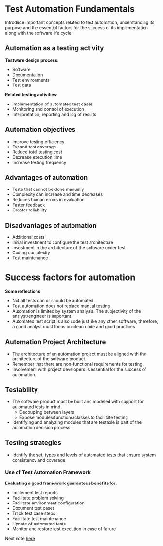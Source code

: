 # Test Automation Fundamentals

Introduce important concepts related to test automation, understanding its purpose and the essential factors for the success of its implementation along with the software life cycle.

## Automation as a testing activity

**Testware design process:**

- Software
- Documentation
- Test environments
- Test data

**Related testing activities:**

- Implementation of automated test cases
- Monitoring and control of execution
- Interpretation, reporting and log of results

## Automation objectives

- Improve testing efficiency
- Expand test coverage
- Reduce total testing cost
- Decrease execution time
- Increase testing frequency

## Advantages of automation

- Tests that cannot be done manually
- Complexity can increase and time decreases
- Reduces human errors in evaluation
- Faster feedback
- Greater reliability

## Disadvantages of automation

- Additional costs
- Initial investment to configure the test architecture
- Investment in the architecture of the software under test
- Coding complexity
- Test maintenance

# Success factors for automation

**Some reflections**

- Not all tests can or should be automated
- Test automation does not replace manual testing
- Automation is limited by system analysis. The subjectivity of the analyst/engineer is important
- Automated test script is also code just like any other software, therefore, a good analyst must focus on clean code and good practices

## Automation Project Architecture

- The architecture of an automation project must be aligned with the architecture of the software product.
- Remember that there are non-functional requirements for testing.
- Involvement with project developers is essential for the success of automation.

## Testability

- The software product must be built and modeled with support for automated tests in mind.
     - Decoupling between layers
     - Expose modules/functions/classes to facilitate testing
- Identifying and analyzing modules that are testable is part of the automation decision process.

## Testing strategies

- Identify the set, types and levels of automated tests that ensure system consistency and coverage

### Use of Test Automation Framework

**Evaluating a good framework guarantees benefits for:**

- Implement test reports
- Facilitate problem solving
- Facilitate environment configuration
- Document test cases
- Track test case steps
- Facilitate test maintenance
- Update of automated tests
- Monitor and restore test execution in case of failure

Next note [here](https://github.com/fernandakflima/quality-assurance-studies/blob/main/test-automation-fundamentals/generic-architecture-and-design-for-automation.md)